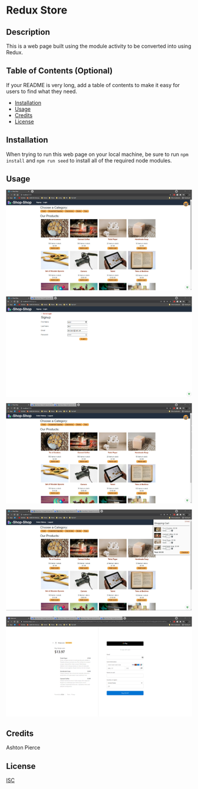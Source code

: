 # Redux Store

## Description

This is a web page built using the module activity to be converted into using Redux.


## Table of Contents (Optional)

If your README is very long, add a table of contents to make it easy for users to find what they need.

* [Installation](#installation)
* [Usage](#usage)
* [Credits](#credits)
* [License](#license)


## Installation

When trying to run this web page on your local machine, be sure to run ```npm install``` and ```npm run seed``` to install all of the required node modules.


## Usage 

![alt text](https://github.com/dakotapierce26/ReduxStore/blob/master/assets/images/screen1.jpg)

![alt text](https://github.com/dakotapierce26/ReduxStore/blob/master/assets/images/screen2.png)

![alt text](https://github.com/dakotapierce26/ReduxStore/blob/master/assets/images/screen3.jpg)

![alt text](https://github.com/dakotapierce26/ReduxStore/blob/master/assets/images/screen4.jpg)

![alt text](https://github.com/dakotapierce26/ReduxStore/blob/master/assets/images/screen5.png)


## Credits

Ashton Pierce


## License

[ISC](https://choosealicense.com/licenses/isc/)